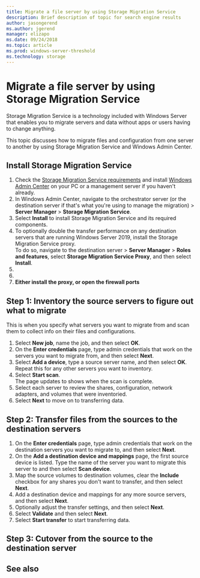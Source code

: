 ```yaml
---
title: Migrate a file server by using Storage Migration Service
description: Brief description of topic for search engine results
author: jasongerend
ms.author: jgerend
manager: elizapo
ms.date: 09/24/2018
ms.topic: article
ms.prod: windows-server-threshold
ms.technology: storage
---
```

# Migrate a file server by using Storage Migration Service

Storage Migration Service is a technology included with Windows Server that enables you to migrate servers and data without apps or users having to change anything.

This topic discusses how to migrate files and configuration from one server to another by using Storage Migration Service and Windows Admin Center.

## Install Storage Migration Service

1. Check the [Storage Migration Service requirements](overview.md#requirements) and install [Windows Admin Center](../../manage/windows-admin-center/understand/windows-admin-center.md) on your PC or a management server if you haven't already.
2. In Windows Admin Center, navigate to the orchestrator server (or the destination server if that's what you're using to manage the migration) > **Server Manager** > **Storage Migration Service**.
1. Select **Install** to install Storage Migration Service and its required components.
1. To optionally double the transfer performance on any destination servers that are running Windows Server 2019, install the Storage Migration Service proxy. <br>To do so, navigate to the destination server > **Server Manager** > **Roles and features**, select **Storage Migration Service Proxy**, and then select **Install**.
1. 
1. 
1. **Either install the proxy, or open the firewall ports**

## Step 1: Inventory the source servers to figure out what to migrate

This is when you specify what servers you want to migrate from and scan them to collect info on their files and configurations.

1. Select **New job**, name the job, and then select **OK**.
1. On the **Enter credentials** page, type admin credentials that work on the servers you want to migrate from, and then select **Next**.
1. Select **Add a device**, type a source server name, and then select **OK**. <br>Repeat this for any other servers you want to inventory.
1. Select **Start scan**.<br>The page updates to shows when the scan is complete.
1. Select each server to review the shares, configuration, network adapters, and volumes that were inventoried. 
1. Select **Next** to move on to transferring data.

## Step 2: Transfer files from the sources to the destination servers



 1. On the **Enter credentials** page, type admin credentials that work on the destination servers you want to migrate to, and then select **Next**.
 1. On the **Add a destination device and mappings** page, the first source device is listed. Type the name of the server you want to migrate this server to and then select **Scan device**.
 1. Map the source volumes to destination volumes, clear the **Include** checkbox for any shares you don't want to transfer, and then select **Next**.
 1. Add a destination device and mappings for any more source servers, and then select **Next**.
 1. Optionally adjust the transfer settings, and then select **Next**.
 1. Select **Validate** and then select **Next**.
 1. Select **Start transfer** to start transferring data.

## Step 3: Cutover from the source to the destination server


## See also

